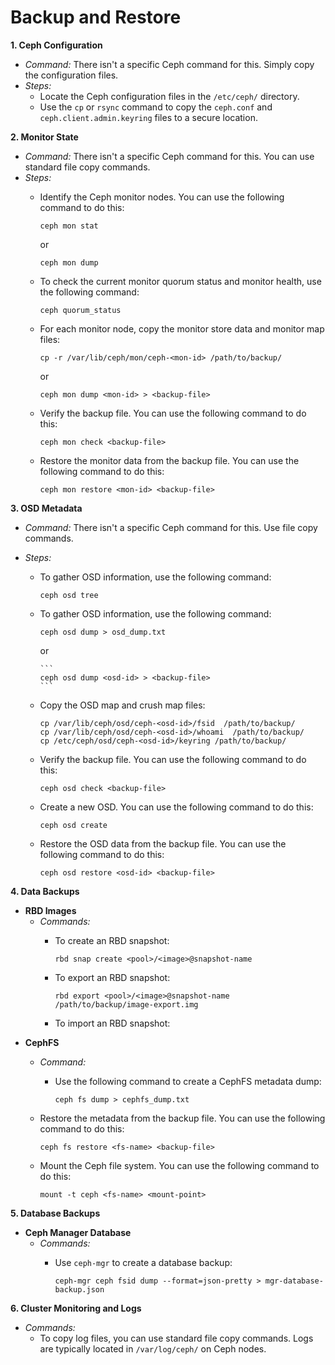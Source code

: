 # Backup and Restore

**1. Ceph Configuration**

- *Command:* There isn't a specific Ceph command for this. Simply copy the configuration files.
- *Steps:*
  - Locate the Ceph configuration files in the `/etc/ceph/` directory.
  - Use the `cp` or `rsync` command to copy the `ceph.conf` and `ceph.client.admin.keyring` files to a secure location.

**2. Monitor State**

- *Command:* There isn't a specific Ceph command for this. You can use standard file copy commands.
- *Steps:*
  - Identify the Ceph monitor nodes. You can use the following command to do this:

    ```
    ceph mon stat
    ```

    or

    ```
    ceph mon dump
    ```

  - To check the current monitor quorum status and monitor health, use the following command:

       ```
       ceph quorum_status
       ```

  - For each monitor node, copy the monitor store data and monitor map files:

       ```
       cp -r /var/lib/ceph/mon/ceph-<mon-id> /path/to/backup/
       ```

    or

       ```
       ceph mon dump <mon-id> > <backup-file>
       ```

  - Verify the backup file. You can use the following command to do this:

    ```
    ceph mon check <backup-file>

    ```

  - Restore the monitor data from the backup file. You can use the following command to do this:

    ```
    ceph mon restore <mon-id> <backup-file>
    ```

**3. OSD Metadata**

- *Command:* There isn't a specific Ceph command for this. Use file copy commands.
- *Steps:*

  - To gather OSD information, use the following command:

    ```
    ceph osd tree
    ```

  - To gather OSD information, use the following command:

       ```
       ceph osd dump > osd_dump.txt
       ```

    or

        ```
        ceph osd dump <osd-id> > <backup-file>
        ```
  - Copy the OSD map and crush map files:

       ```
       cp /var/lib/ceph/osd/ceph-<osd-id>/fsid  /path/to/backup/
       cp /var/lib/ceph/osd/ceph-<osd-id>/whoami  /path/to/backup/
       cp /etc/ceph/osd/ceph-<osd-id>/keyring /path/to/backup/
       ```

  - Verify the backup file. You can use the following command to do this:

    ```
    ceph osd check <backup-file>
    ```

  - Create a new OSD. You can use the following command to do this:

    ```
    ceph osd create
    ```

  - Restore the OSD data from the backup file. You can use the following command to do this:

    ```
    ceph osd restore <osd-id> <backup-file>
    ```

**4. Data Backups**

- **RBD Images**
  - *Commands:*
    - To create an RBD snapshot:

         ```
         rbd snap create <pool>/<image>@snapshot-name
         ```

    - To export an RBD snapshot:

         ```
         rbd export <pool>/<image>@snapshot-name /path/to/backup/image-export.img
         ```

    - To import an RBD snapshot:
- **CephFS**
  - *Command:*
    - Use the following command to create a CephFS metadata dump:

         ```
         ceph fs dump > cephfs_dump.txt
         ```

  - Restore the metadata from the backup file. You can use the following command to do this:

      ```
      ceph fs restore <fs-name> <backup-file>
      ```

  - Mount the Ceph file system. You can use the following command to do this:

      ```
      mount -t ceph <fs-name> <mount-point>
      ```

**5. Database Backups**

- **Ceph Manager Database**
  - *Commands:*
    - Use `ceph-mgr` to create a database backup:

         ```
         ceph-mgr ceph fsid dump --format=json-pretty > mgr-database-backup.json
         ```

**6. Cluster Monitoring and Logs**

- *Commands:*
  - To copy log files, you can use standard file copy commands. Logs are typically located in `/var/log/ceph/` on Ceph nodes.
